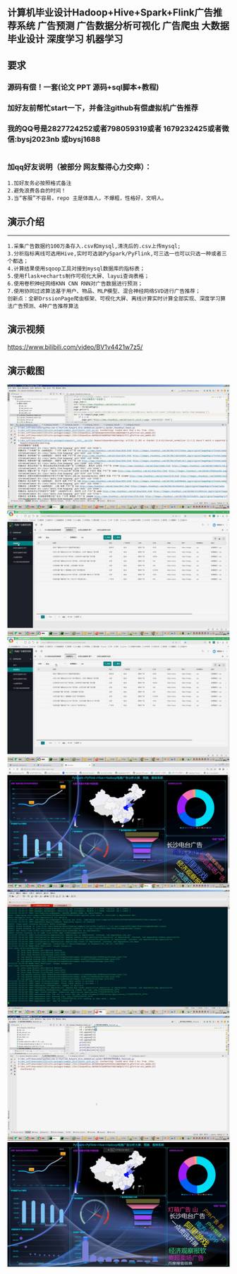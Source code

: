 ## 计算机毕业设计Hadoop+Hive+Spark+Flink广告推荐系统 广告预测 广告数据分析可视化 广告爬虫 大数据毕业设计 深度学习 机器学习

## 要求
### 源码有偿！一套(论文 PPT 源码+sql脚本+教程)

### 
### 加好友前帮忙start一下，并备注github有偿虚拟机广告推荐
### 我的QQ号是2827724252或者798059319或者 1679232425或者微信:bysj2023nb 或bysj1688

# 

### 加qq好友说明（被部分 网友整得心力交瘁）：
    1.加好友务必按照格式备注
    2.避免浪费各自的时间！
    3.当“客服”不容易，repo 主是体面人，不爆粗，性格好，文明人。
## 演示介绍
****

```
1.采集广告数据约100万条存入.csv和mysql,清洗后的.csv上传mysql;
3.分析指标离线可选用Hive,实时可选装PySpark/PyFlink,可三选一也可以只选一种或者三个都选；
4.计算结果使用sqoop工具对接到mysql数据库的指标表；
5.使用flask+echarts制作可视化大屏、layui查询表格；
6.使用卷积神经网络KNN CNN RNN对广告数据进行预测；
7.使用协同过滤算法基于用户、物品、MLP模型、混合神经网络SVD进行广告推荐；
创新点：全新DrssionPage爬虫框架、可视化大屏、离线计算实时计算全部实现、深度学习算法广告预测、4种广告推荐算法
```


## 演示视频
https://www.bilibili.com/video/BV1v4421w7z5/

## 演示截图

![](1.png)
![](2.png)
![](3.png)
![](4.png)
![](5.png)
![](6.png)
![](7.png)



